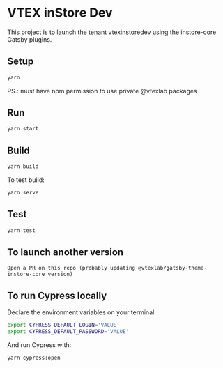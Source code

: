 # VTEX inStore Dev

This project is to launch the tenant vtexinstoredev using the instore-core Gatsby plugins.

## Setup

```bash
yarn
```

PS.: must have npm permission to use private @vtexlab packages

## Run

```bash
yarn start
```

## Build

```bash
yarn build
```

To test build:

```bash
yarn serve
```

## Test

```bash
yarn test
```

## To launch another version

```
Open a PR on this repo (probably updating @vtexlab/gatsby-theme-instore-core version)
```

## To run Cypress locally

Declare the environment variables on your terminal:

```bash
export CYPRESS_DEFAULT_LOGIN='VALUE'
export CYPRESS_DEFAULT_PASSWORD='VALUE'
```

And run Cypress with:

```bash
yarn cypress:open
```
